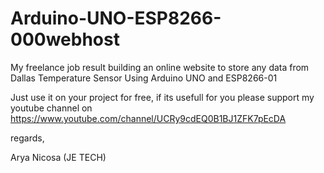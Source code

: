 # Arduino-UNO-ESP8266-000webhost
My freelance job result building an online website to store any data from Dallas Temperature Sensor Using Arduino UNO
and ESP8266-01

Just use it on your project for free, if its usefull for you please support
my youtube channel on https://www.youtube.com/channel/UCRy9cdEQ0B1BJ1ZFK7pEcDA

regards,

Arya Nicosa (JE TECH)

